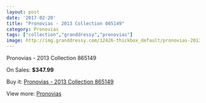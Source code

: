 ```yaml
---
layout: post
date: '2017-02-20'
title: "Pronovias - 2013 Collection 865149"
category: Pronovias
tags: ["collection","granddressy","pronovias"]
image: http://img.granddressy.com/12426-thickbox_default/pronovias-2013-collection-865149.jpg
---
```

Pronovias - 2013 Collection 865149

On Sales: **$347.99**
<a href="https://www.granddressy.com/en/pronovias/11508-pronovias-2013-collection-865149.html"><amp-img layout="responsive" width="600" height="600" src="//img.granddressy.com/12426-thickbox_default/pronovias-2013-collection-865149.jpg" alt="Pronovias - 2013 Collection 865149 0" /></a>

Buy it: [Pronovias - 2013 Collection 865149](https://www.granddressy.com/en/pronovias/11508-pronovias-2013-collection-865149.html "Pronovias - 2013 Collection 865149")

View more: [Pronovias](https://www.granddressy.com/en/63-pronovias "Pronovias")